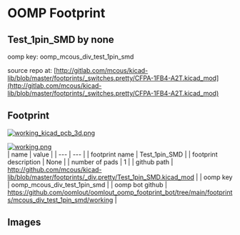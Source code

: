 # OOMP Footprint  
## Test_1pin_SMD  by none  
  
oomp key: oomp_mcous_div_test_1pin_smd  
  
source repo at: [http://gitlab.com/mcous/kicad-lib/blob/master/footprints/_switches.pretty/CFPA-1FB4-A2T.kicad_mod](http://gitlab.com/mcous/kicad-lib/blob/master/footprints/_switches.pretty/CFPA-1FB4-A2T.kicad_mod)  
## Footprint  
  
[![working_kicad_pcb_3d.png](working_kicad_pcb_3d_600.png)](working_kicad_pcb_3d.png)  
  
[![working.png](working_600.png)](working.png)  
| name | value | 
| --- | --- | 
| footprint name | Test_1pin_SMD | 
| footprint description | None | 
| number of pads | 1 | 
| github path | http://github.com/mcous/kicad-lib/blob/master/footprints/_div.pretty/Test_1pin_SMD.kicad_mod | 
| oomp key | oomp_mcous_div_test_1pin_smd | 
| oomp bot github | https://github.com/oomlout/oomlout_oomp_footprint_bot/tree/main/footprints/mcous_div_test_1pin_smd/working | 
## Images  
